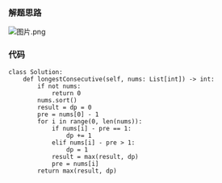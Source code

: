 ### 解题思路
![图片.png](https://pic.leetcode-cn.com/1600752368-zkPkcR-%E5%9B%BE%E7%89%87.png)


### 代码

```python3
class Solution:
    def longestConsecutive(self, nums: List[int]) -> int:
        if not nums:
            return 0
        nums.sort()
        result = dp = 0
        pre = nums[0] - 1
        for i in range(0, len(nums)):
            if nums[i] - pre == 1:
                dp += 1
            elif nums[i] - pre > 1:
                dp = 1
            result = max(result, dp)
            pre = nums[i]
        return max(result, dp)
```